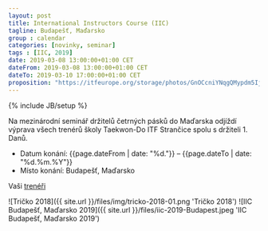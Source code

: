 ```yaml
---
layout: post
title: International Instructors Course (IIC)
tagline: Budapešť, Maďarsko
group : calendar
categories: [novinky, seminar]
tags : [IIC, 2019]
date: 2019-03-08 13:00:00+01:00 CET
dateFrom: 2019-03-08 13:00:00+01:00 CET
dateTo: 2019-03-10 17:00:00+01:00 CET
proposition: "https://itfeurope.org/storage/photos/GnOCcniYNqgQMypdm5IjWVWgJO1uQBCj3sWuHtSE.pdf"
---
```


{% include JB/setup %}

Na mezinárodní seminář držitelů četrných pásků do Maďarska odjíždí výprava všech trenérů školy Taekwon-Do ITF Strančice spolu s držiteli 1. Danů.

- Datum konání: {{page.dateFrom | date: "%d."}} – {{page.dateTo | date: "%d.%m.%Y"}}
- Místo konání: Budapešť, Maďarsko

Vaši [trenéři](/treneri)

![Tričko 2018]({{ site.url }}/files/img/tricko-2018-01.png 'Tričko 2018')
![IIC Budapešť, Maďarsko 2019]({{ site.url }}/files/iic-2019-Budapest.jpeg 'IIC Budapešť, Maďarsko 2019')

